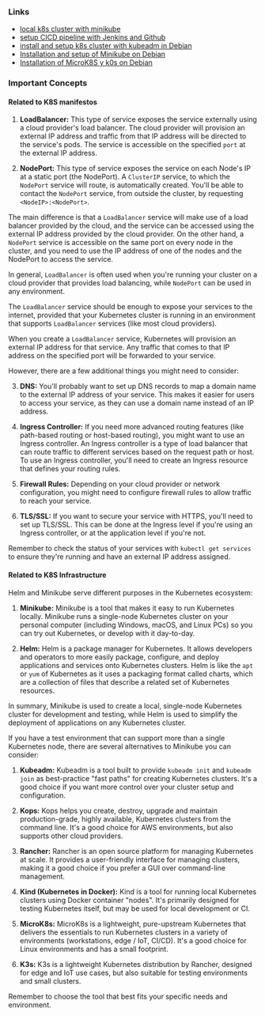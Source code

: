 ### Links ###
- [local k8s cluster with minikube](https://www.linkedin.com/pulse/getting-started-minikube-setting-up-local-kubernetes-cluster-mealy/)
- [setup CICD pipeline with Jenkins and Github](https://github.com/mjah/kubernetes-jenkins-cicd-pipeline-example)
- [install and setup k8s cluster with kubeadm in Debian](https://www.linuxtechi.com/install-kubernetes-cluster-on-debian/)
- [Installation and setup of Minikube on Debian](https://techviewleo.com/install-minikube-kubernetes-on-debian/)
- [Installation of MicroK8S y k0s on Debian](https://techviewleo.com/microk8s-and-k0s-kubernetes-installation-on-debian/)

### Important Concepts ###

#### Related to K8S manifestos ####

1. **LoadBalancer:** This type of service exposes the service externally using a cloud provider's load balancer. The cloud provider will provision an external IP address and traffic from that IP address will be directed to the service's pods. The service is accessible on the specified `port` at the external IP address.

2. **NodePort:** This type of service exposes the service on each Node's IP at a static port (the NodePort). A `ClusterIP` service, to which the `NodePort` service will route, is automatically created. You'll be able to contact the `NodePort` service, from outside the cluster, by requesting `<NodeIP>:<NodePort>`. 

The main difference is that a `LoadBalancer` service will make use of a load balancer provided by the cloud, and the service can be accessed using the external IP address provided by the cloud provider. On the other hand, a `NodePort` service is accessible on the same port on every node in the cluster, and you need to use the IP address of one of the nodes and the NodePort to access the service.

In general, `LoadBalancer` is often used when you're running your cluster on a cloud provider that provides load balancing, while `NodePort` can be used in any environment.

The `LoadBalancer` service should be enough to expose your services to the internet, provided that your Kubernetes cluster is running in an environment that supports `LoadBalancer` services (like most cloud providers).

When you create a `LoadBalancer` service, Kubernetes will provision an external IP address for that service. Any traffic that comes to that IP address on the specified port will be forwarded to your service.

However, there are a few additional things you might need to consider:

3. **DNS:** You'll probably want to set up DNS records to map a domain name to the external IP address of your service. This makes it easier for users to access your service, as they can use a domain name instead of an IP address.

4. **Ingress Controller:** If you need more advanced routing features (like path-based routing or host-based routing), you might want to use an Ingress controller. An Ingress controller is a type of load balancer that can route traffic to different services based on the request path or host. To use an Ingress controller, you'll need to create an Ingress resource that defines your routing rules.

5. **Firewall Rules:** Depending on your cloud provider or network configuration, you might need to configure firewall rules to allow traffic to reach your service.

6. **TLS/SSL:** If you want to secure your service with HTTPS, you'll need to set up TLS/SSL. This can be done at the Ingress level if you're using an Ingress controller, or at the application level if you're not.

Remember to check the status of your services with `kubectl get services` to ensure they're running and have an external IP address assigned.

#### Related to K8S Infrastructure ####

Helm and Minikube serve different purposes in the Kubernetes ecosystem:

1. **Minikube:** Minikube is a tool that makes it easy to run Kubernetes locally. Minikube runs a single-node Kubernetes cluster on your personal computer (including Windows, macOS, and Linux PCs) so you can try out Kubernetes, or develop with it day-to-day.

2. **Helm:** Helm is a package manager for Kubernetes. It allows developers and operators to more easily package, configure, and deploy applications and services onto Kubernetes clusters. Helm is like the `apt` or `yum` of Kubernetes as it uses a packaging format called charts, which are a collection of files that describe a related set of Kubernetes resources.

In summary, Minikube is used to create a local, single-node Kubernetes cluster for development and testing, while Helm is used to simplify the deployment of applications on any Kubernetes cluster.

If you have a test environment that can support more than a single Kubernetes node, there are several alternatives to Minikube you can consider:

1. **Kubeadm:** Kubeadm is a tool built to provide `kubeadm init` and `kubeadm join` as best-practice "fast paths" for creating Kubernetes clusters. It's a good choice if you want more control over your cluster setup and configuration.

2. **Kops:** Kops helps you create, destroy, upgrade and maintain production-grade, highly available, Kubernetes clusters from the command line. It's a good choice for AWS environments, but also supports other cloud providers.

3. **Rancher:** Rancher is an open source platform for managing Kubernetes at scale. It provides a user-friendly interface for managing clusters, making it a good choice if you prefer a GUI over command-line management.

4. **Kind (Kubernetes in Docker):** Kind is a tool for running local Kubernetes clusters using Docker container "nodes". It's primarily designed for testing Kubernetes itself, but may be used for local development or CI.

5. **MicroK8s:** MicroK8s is a lightweight, pure-upstream Kubernetes that delivers the essentials to run Kubernetes clusters in a variety of environments (workstations, edge / IoT, CI/CD). It's a good choice for Linux environments and has a small footprint.

6. **K3s:** K3s is a lightweight Kubernetes distribution by Rancher, designed for edge and IoT use cases, but also suitable for testing environments and small clusters.

Remember to choose the tool that best fits your specific needs and environment.

